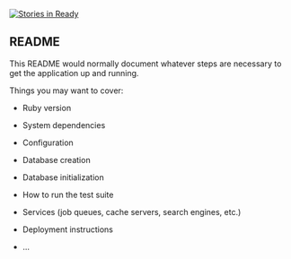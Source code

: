 [![Stories in Ready](https://badge.waffle.io/martianoff/moneyapp.png?label=ready&title=Ready)](https://waffle.io/martianoff/moneyapp)
## README

This README would normally document whatever steps are necessary to get the
application up and running.

Things you may want to cover:

* Ruby version

* System dependencies

* Configuration

* Database creation

* Database initialization

* How to run the test suite

* Services (job queues, cache servers, search engines, etc.)

* Deployment instructions

* ...
